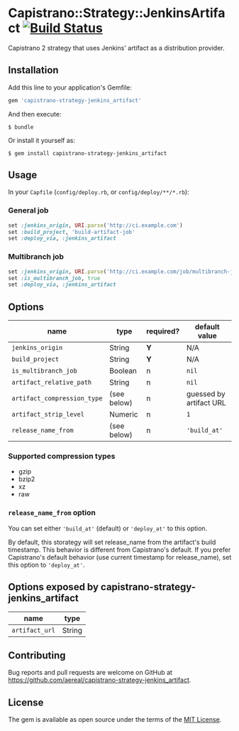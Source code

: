 # Capistrano::Strategy::JenkinsArtifact [![Build Status][travis-badge]][travis-url]

Capistrano 2 strategy that uses Jenkins' artifact as a distribution provider.

## Installation

Add this line to your application's Gemfile:

```ruby
gem 'capistrano-strategy-jenkins_artifact'
```

And then execute:

    $ bundle

Or install it yourself as:

    $ gem install capistrano-strategy-jenkins_artifact

## Usage

In your `Capfile` (`config/deploy.rb`, or `config/deploy/**/*.rb`):

### General job

```ruby
set :jenkins_origin, URI.parse('http://ci.example.com')
set :build_project, 'build-artifact-job'
set :deploy_via, :jenkins_artifact
```

### Multibranch job

```ruby
set :jenkins_origin, URI.parse('http://ci.example.com/job/multibranch-job')
set :is_multibranch_job, true
set :deploy_via, :jenkins_artifact
```

## Options

| name | type | required? | default value |
| ---- | ---- | --------- | ------------- |
| `jenkins_origin` | String | **Y** | N/A |
| `build_project` | String | **Y** | N/A |
| `is_multibranch_job` | Boolean | n | `nil` |
| `artifact_relative_path` | String | n | `nil` |
| `artifact_compression_type` | (see below) | n | guessed by artifact URL |
| `artifact_strip_level` | Numeric | n | `1` |
| `release_name_from` | (see below) | n | `'build_at'` |

### Supported compression types

* gzip
* bzip2
* xz
* raw

### `release_name_from` option

You can set either `'build_at'` (default) or `'deploy_at'` to this option.

By default, this storategy will set release_name from the artifact's build timestamp.  This behavior is different from Capistrano's default.
If you prefer Capistrano's default behavior (use current timestamp for release_name), set this option to `'deploy_at'`.

## Options exposed by capistrano-strategy-jenkins_artifact

| name | type |
| ---- | ---- |
| `artifact_url` | String |

## Contributing

Bug reports and pull requests are welcome on GitHub at https://github.com/aereal/capistrano-strategy-jenkins_artifact.


## License

The gem is available as open source under the terms of the [MIT License](http://opensource.org/licenses/MIT).


[travis-url]: https://travis-ci.org/aereal/capistrano-strategy-jenkins_artifact
[travis-badge]: https://travis-ci.org/aereal/capistrano-strategy-jenkins_artifact.svg?branch=master
